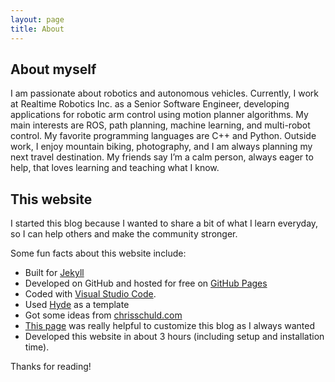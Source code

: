 ```yaml
---
layout: page
title: About
---
```


## About myself

I am passionate about robotics and autonomous vehicles. Currently, I work at Realtime Robotics Inc. as a Senior Software Engineer, developing applications for robotic arm control using motion planner algorithms. My main interests are ROS, path planning, machine learning, and multi-robot control. My favorite programming languages are C++ and Python. Outside work, I enjoy mountain biking, photography, and I am always planning my next travel destination. My friends say I’m a calm person, always eager to help, that loves learning and teaching what I know.


## This website

I started this blog because I wanted to share a bit of what I learn everyday, so I can help others and make the community stronger.

Some fun facts about this website include:

* Built for [Jekyll](http://jekyllrb.com)
* Developed on GitHub and hosted for free on [GitHub Pages](https://pages.github.com)
* Coded with [Visual Studio Code](https://code.visualstudio.com/download).
* Used [Hyde](https://github.com/poole/hyde) as a template
* Got some ideas from [chrisschuld.com](https://github.com/cbschuld/chrisschuld.com)
* [This page](http://joshualande.com/jekyll-github-pages-poole) was really helpful to customize this blog as I always wanted
* Developed this website in about 3 hours (including setup and installation time).

Thanks for reading!

